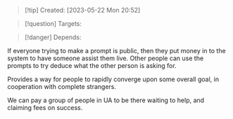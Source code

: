 
>[!tip] Created: [2023-05-22 Mon 20:52]

>[!question] Targets: 

>[!danger] Depends: 

If everyone trying to make a prompt is public, then they put money in to the system to have someone assist them live.  Other people can use the prompts to try deduce what the other person is asking for.

Provides a way for people to rapidly converge upon some overall goal, in cooperation with complete strangers.

We can pay a group of people in UA to be there waiting to help, and claiming fees on success.